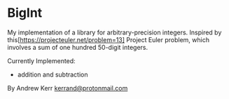 BigInt
===================================================
My implementation of a library for arbitrary-precision integers. Inspired by
this[https://projecteuler.net/problem=13] Project Euler problem, which involves
a sum of one hundred 50-digit integers.

Currently Implemented:
- addition and subtraction

By Andrew Kerr <kerrand@protonmail.com>

